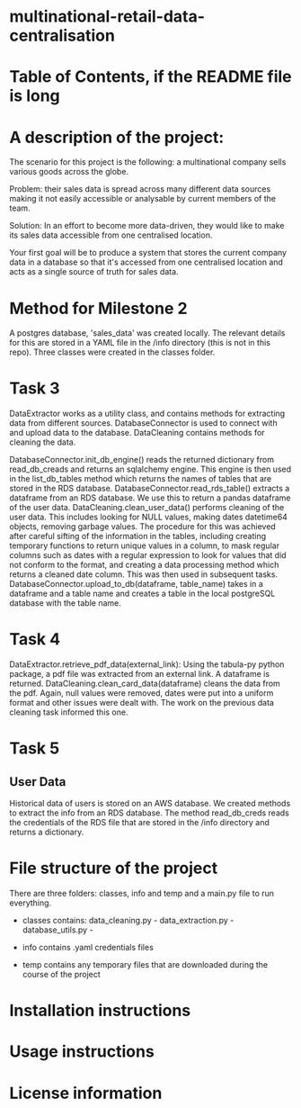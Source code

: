 # multinational-retail-data-centralisation

# Table of Contents, if the README file is long

# A description of the project:

The scenario for this project is the following: a multinational company sells various goods across the globe.

Problem: their sales data is spread across many different data sources making it not easily accessible or analysable by current members of the team.

Solution: In an effort to become more data-driven, they would like to make its sales data accessible from one centralised location.

Your first goal will be to produce a system that stores the current company data in a database so that it's accessed from one centralised location and acts as a single source of truth for sales data.

# Method for Milestone 2

A postgres database, 'sales_data' was created locally. The relevant details for this are stored in a YAML file in the /info directory (this is not in this repo). Three classes were created in the classes folder.

# Task 3

DataExtractor works as a utility class, and contains methods for extracting data from different sources.
DatabaseConnector is used to connect with and upload data to the database.
DataCleaning contains methods for cleaning the data.

DatabaseConnector.init_db_engine() reads the returned dictionary from read_db_creads and returns an sqlalchemy engine.
This engine is then used in the list_db_tables method which returns the names of tables that are stored in the RDS database.
DatabaseConnector.read_rds_table() extracts a dataframe from an RDS database. We use this to return a pandas dataframe of the user data.
DataCleaning.clean_user_data() performs cleaning of the user data. This includes looking for NULL values, making dates datetime64 objects, removing garbage values. The procedure for this was achieved after careful sifting of the information in the tables, including creating temporary functions to return unique values in a column, to mask regular columns such as dates with a regular expression to look for values that did not conform to the format, and creating a data processing method which returns a cleaned date column. This was then used in subsequent tasks.
DatabaseConnector.upload_to_db(dataframe, table_name) takes in a dataframe and a table name and creates a table in the local postgreSQL database with the table name.

# Task 4

DataExtractor.retrieve_pdf_data(external_link): Using the tabula-py python package, a pdf file was extracted from an external link. A dataframe is returned.
DataCleaning.clean_card_data(dataframe) cleans the data from the pdf. Again, null values were removed, dates were put into a uniform format and other issues were dealt with. The work on the previous data cleaning task informed this one.

# Task 5

## User Data

Historical data of users is stored on an AWS database. We created methods to extract the info from an RDS database. The method read_db_creds reads the credentials of the RDS file that are stored in the /info directory and returns a dictionary.

# File structure of the project

There are three folders: classes, info and temp and a main.py file to run everything.

- classes contains: data_cleaning.py - data_extraction.py - database_utils.py -

- info contains .yaml credentials files

- temp contains any temporary files that are downloaded during the course of the project

# Installation instructions

# Usage instructions

# License information
